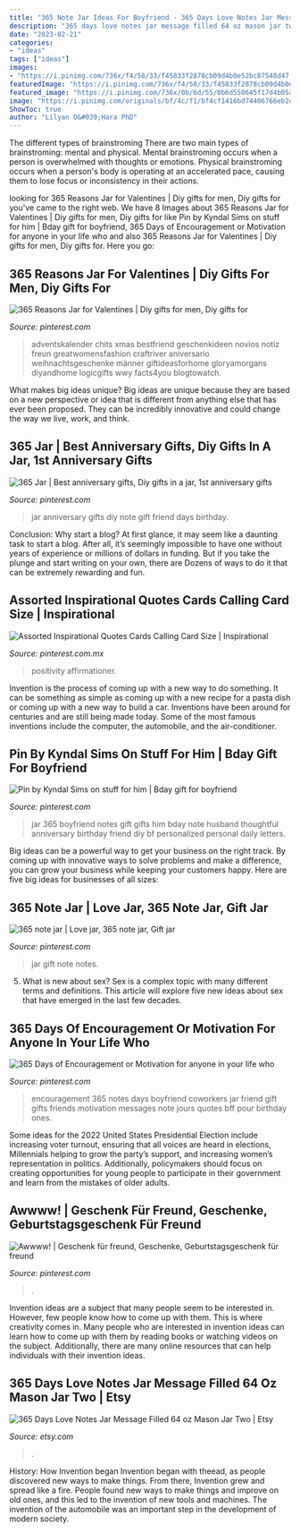 ```yaml
---
title: "365 Note Jar Ideas For Boyfriend - 365 Days Love Notes Jar Message Filled 64 Oz Mason Jar Two"
description: "365 days love notes jar message filled 64 oz mason jar two"
date: "2023-02-21"
categories:
- "ideas"
tags: ["ideas"]
images:
- "https://i.pinimg.com/736x/f4/58/33/f45833f2878cb09d4b0e52bc87548d47.jpg"
featuredImage: "https://i.pinimg.com/736x/f4/58/33/f45833f2878cb09d4b0e52bc87548d47.jpg"
featured_image: "https://i.pinimg.com/736x/0b/6d/55/0b6d550645f17d4b05a382679b125955.jpg"
image: "https://i.pinimg.com/originals/bf/4c/f1/bf4cf1416bd74406766eb2ce6e113d3d.png"
ShowToc: true
author: "Lilyan O&#039;Hara PhD"
---
```



The different types of brainstroming
There are two main types of brainstroming: mental and physical. Mental brainstroming occurs when a person is overwhelmed with thoughts or emotions. Physical brainstroming occurs when a person's body is operating at an accelerated pace, causing them to lose focus or inconsistency in their actions.

	

		
looking for 365 Reasons Jar for Valentines | Diy gifts for men, Diy gifts for you've came to the right web. We have 8 Images about 365 Reasons Jar for Valentines | Diy gifts for men, Diy gifts for like Pin by Kyndal Sims on stuff for him | Bday gift for boyfriend, 365 Days of Encouragement or Motivation for anyone in your life who and also 365 Reasons Jar for Valentines | Diy gifts for men, Diy gifts for. Here you go:
		
    
## 365 Reasons Jar For Valentines | Diy Gifts For Men, Diy Gifts For

<img loading=lazy src="https://i.pinimg.com/originals/ab/cb/e2/abcbe2ec71fad3e8286c545b5f5a1c96.jpg" onerror="this.onerror=null;this.src='https://tse2.mm.bing.net/th?id=OIP.vaNNt8RAxGKfDMF66wT9MwHaJ4&amp;pid=15.1';" alt="365 Reasons Jar for Valentines | Diy gifts for men, Diy gifts for">

_Source: pinterest.com_

>adventskalender chits xmas bestfriend geschenkideen novios notiz freun greatwomensfashion craftriver aniversario weihnachtsgeschenke männer giftideasforhome gloryamorgans diyandhome logicgifts wwy facts4you blogtowatch. 

	

What makes big ideas unique?
Big ideas are unique because they are based on a new perspective or idea that is different from anything else that has ever been proposed. They can be incredibly innovative and could change the way we live, work, and think.

    
## 365 Jar | Best Anniversary Gifts, Diy Gifts In A Jar, 1st Anniversary Gifts

<img loading=lazy src="https://i.pinimg.com/originals/cc/2c/5c/cc2c5cc14444094b062404df714ea70a.jpg" onerror="this.onerror=null;this.src='https://tse3.mm.bing.net/th?id=OIP.Q6eEERPzXD6uSys5ivZMLQAAAA&amp;pid=15.1';" alt="365 Jar | Best anniversary gifts, Diy gifts in a jar, 1st anniversary gifts">

_Source: pinterest.com_

>jar anniversary gifts diy note gift friend days birthday. 

	

Conclusion: Why start a blog?
At first glance, it may seem like a daunting task to start a blog. After all, it’s seemingly impossible to have one without years of experience or millions of dollars in funding. But if you take the plunge and start writing on your own, there are Dozens of ways to do it that can be extremely rewarding and fun.

    
## Assorted Inspirational Quotes Cards Calling Card Size | Inspirational

<img loading=lazy src="https://i.pinimg.com/736x/f4/58/33/f45833f2878cb09d4b0e52bc87548d47.jpg" onerror="this.onerror=null;this.src='https://tse2.mm.bing.net/th?id=OIP.eNFBwdBJlxDbc_-2JQ8bzwHaLS&amp;pid=15.1';" alt="Assorted Inspirational Quotes Cards Calling Card Size | Inspirational">

_Source: pinterest.com.mx_

>positivity affirmationer. 

	

Invention is the process of coming up with a new way to do something. It can be something as simple as coming up with a new recipe for a pasta dish or coming up with a new way to build a car. Inventions have been around for centuries and are still being made today. Some of the most famous inventions include the computer, the automobile, and the air-conditioner.

    
## Pin By Kyndal Sims On Stuff For Him | Bday Gift For Boyfriend

<img loading=lazy src="https://i.pinimg.com/736x/5f/ca/7c/5fca7c4d6d49df132285c9919bfe877e.jpg" onerror="this.onerror=null;this.src='https://tse2.mm.bing.net/th?id=OIP.JK5sz97dm4NRGjhSnoEYfAHaJ3&amp;pid=15.1';" alt="Pin by Kyndal Sims on stuff for him | Bday gift for boyfriend">

_Source: pinterest.com_

>jar 365 boyfriend notes gift gifts him bday note husband thoughtful anniversary birthday friend diy bf personalized personal daily letters. 

	

Big ideas can be a powerful way to get your business on the right track. By coming up with innovative ways to solve problems and make a difference, you can grow your business while keeping your customers happy. Here are five big ideas for businesses of all sizes: 

    
## 365 Note Jar | Love Jar, 365 Note Jar, Gift Jar

<img loading=lazy src="https://i.pinimg.com/originals/bf/4c/f1/bf4cf1416bd74406766eb2ce6e113d3d.png" onerror="this.onerror=null;this.src='https://tse4.mm.bing.net/th?id=OIP.rH7zHUbLrBTeNK7JKgXvPAHaJe&amp;pid=15.1';" alt="365 note jar | Love jar, 365 note jar, Gift jar">

_Source: pinterest.com_

>jar gift note notes. 

	

5. What is new about sex?
Sex is a complex topic with many different terms and definitions. This article will explore five new ideas about sex that have emerged in the last few decades.

    
## 365 Days Of Encouragement Or Motivation For Anyone In Your Life Who

<img loading=lazy src="https://i.pinimg.com/originals/a6/4e/29/a64e29215aa25c72f269a2028d04df63.jpg" onerror="this.onerror=null;this.src='https://tse3.mm.bing.net/th?id=OIP.tiAGKkWIzI0yWKByXTPFngHaG7&amp;pid=15.1';" alt="365 Days of Encouragement or Motivation for anyone in your life who">

_Source: pinterest.com_

>encouragement 365 notes days boyfriend coworkers jar friend gift gifts friends motivation messages note jours quotes bff pour birthday ones. 

	

Some ideas for the 2022 United States Presidential Election include increasing voter turnout, ensuring that all voices are heard in elections, Millennials helping to grow the party’s support, and increasing women’s representation in politics. Additionally, policymakers should focus on creating opportunities for young people to participate in their government and learn from the mistakes of older adults.

    
## Awwww! | Geschenk Für Freund, Geschenke, Geburtstagsgeschenk Für Freund

<img loading=lazy src="https://i.pinimg.com/736x/0b/6d/55/0b6d550645f17d4b05a382679b125955.jpg" onerror="this.onerror=null;this.src='https://tse4.mm.bing.net/th?id=OIP.PaYI3-HB3H3_fybCtIMNFQHaNJ&amp;pid=15.1';" alt="Awwww! | Geschenk für freund, Geschenke, Geburtstagsgeschenk für freund">

_Source: pinterest.com_

>. 

	

Invention ideas are a subject that many people seem to be interested in. However, few people know how to come up with them. This is where creativity comes in. Many people who are interested in invention ideas can learn how to come up with them by reading books or watching videos on the subject. Additionally, there are many online resources that can help individuals with their invention ideas.

    
## 365 Days Love Notes Jar Message Filled 64 Oz Mason Jar Two | Etsy

<img loading=lazy src="https://i.etsystatic.com/10840642/r/il/8bec23/1156909004/il_794xN.1156909004_15f1.jpg" onerror="this.onerror=null;this.src='https://tse2.mm.bing.net/th?id=OIP.Vm8Lrfw3zY34GqkYPdRZcAHaL0&amp;pid=15.1';" alt="365 Days Love Notes Jar Message Filled 64 oz Mason Jar Two | Etsy">

_Source: etsy.com_

>. 

	

History: How Invention began
Invention began with theead, as people discovered new ways to make things. From there, Invention grew and spread like a fire. People found new ways to make things and improve on old ones, and this led to the invention of new tools and machines. The invention of the automobile was an important step in the development of modern society.


